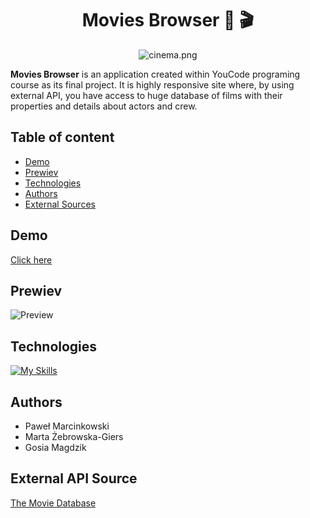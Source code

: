 <div align="center">

# Movies Browser 🍿 🎬

![cinema.png](./public/cinema.png)

</div>

**Movies Browser** is an application created within YouCode programing course as its final project. It is highly responsive site where, by using external API, you have access to huge database of films with their properties and details about actors and crew. 

## Table of content

- [Demo](#demo)
- [Prewiev](#Prewiev)
- [Technologies](#technologies)
- [Authors](#authors)
- [External Sources](#external-sources)

## Demo

[Click here](https://marcinkpawel.github.io/movies-browser/)

## Prewiev

![Preview](/Browser.gif)

## Technologies

[![My Skills](https://skillicons.dev/icons?i=html,css,js,react,redux,git,github)](https://skillicons.dev)


## Authors

- Paweł Marcinkowski 
- Marta Żebrowska-Giers 
- Gosia Magdzik 

## External API Source

[The Movie Database](https://www.themoviedb.org/)





